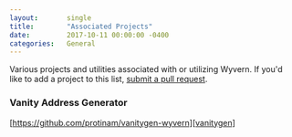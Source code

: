 ```yaml
---
layout:       single
title:        "Associated Projects"
date:         2017-10-11 00:00:00 -0400
categories:   General
---
```


Various projects and utilities associated with or utilizing Wyvern. If you'd like to add a project to this list, [submit a pull request][githubwww].

### Vanity Address Generator
[https://github.com/protinam/vanitygen-wyvern][vanitygen]

[githubwww]:        https://github.com/protinam/projectwyvern.com
[vanitygen]:        https://github.com/protinam/vanitygen-wyvern
